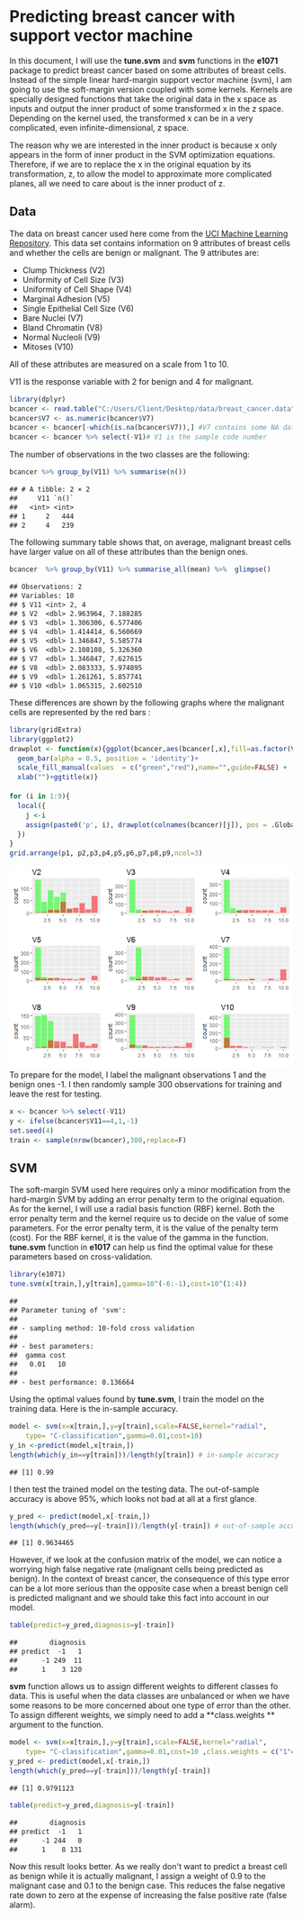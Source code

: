 Predicting breast cancer with support vector machine
================

In this document, I will use the **tune.svm** and **svm** functions in the **e1071** package to predict breast cancer based on some attributes of breast cells. Instead of the simple linear hard-margin support vector machine (svm), I am going to use the soft-margin version coupled with some kernels. Kernels are specially designed functions that take the original data in the x space as inputs and output the inner product of some transformed x in the z space. Depending on the kernel used, the transformed x can be in a very complicated, even infinite-dimensional, z space.

The reason why we are interested in the inner product is because x only appears in the form of inner product in the SVM optimization equations. Therefore, if we are to replace the x in the original equation by its transformation, z, to allow the model to approximate more complicated planes, all we need to care about is the inner product of z.

Data
----

The data on breast cancer used here come from the [UCI Machine Learning Repository](https://archive.ics.uci.edu/ml/datasets/Breast+Cancer+Wisconsin+%28Original%29). This data set contains information on 9 attributes of breast cells and whether the cells are benign or malignant. The 9 attributes are:

-   Clump Thickness (V2)
-   Uniformity of Cell Size (V3)
-   Uniformity of Cell Shape (V4)
-   Marginal Adhesion (V5)
-   Single Epithelial Cell Size (V6)
-   Bare Nuclei (V7)
-   Bland Chromatin (V8)
-   Normal Nucleoli (V9)
-   Mitoses (V10)

All of these attributes are measured on a scale from 1 to 10.

V11 is the response variable with 2 for benign and 4 for malignant.

``` r
library(dplyr)
bcancer <- read.table("C:/Users/Client/Desktop/data/breast_cancer.data",sep=",",stringsAsFactors = F)
bcancer$V7 <- as.numeric(bcancer$V7)
bcancer <- bcancer[-which(is.na(bcancer$V7)),] #V7 contains some NA data
bcancer <- bcancer %>% select(-V1)# V1 is the sample code number
```

The number of observations in the two classes are the following:

``` r
bcancer %>% group_by(V11) %>% summarise(n())
```

    ## # A tibble: 2 × 2
    ##     V11 `n()`
    ##   <int> <int>
    ## 1     2   444
    ## 2     4   239

The following summary table shows that, on average, malignant breast cells have larger value on all of these attributes than the benign ones.

``` r
bcancer  %>% group_by(V11) %>% summarise_all(mean) %>%  glimpse()
```

    ## Observations: 2
    ## Variables: 10
    ## $ V11 <int> 2, 4
    ## $ V2  <dbl> 2.963964, 7.188285
    ## $ V3  <dbl> 1.306306, 6.577406
    ## $ V4  <dbl> 1.414414, 6.560669
    ## $ V5  <dbl> 1.346847, 5.585774
    ## $ V6  <dbl> 2.108108, 5.326360
    ## $ V7  <dbl> 1.346847, 7.627615
    ## $ V8  <dbl> 2.083333, 5.974895
    ## $ V9  <dbl> 1.261261, 5.857741
    ## $ V10 <dbl> 1.065315, 2.602510

These differences are shown by the following graphs where the malignant cells are represented by the red bars :

``` r
library(gridExtra)
library(ggplot2)
drawplot <- function(x){ggplot(bcancer,aes(bcancer[,x],fill=as.factor(V11)))+
  geom_bar(alpha = 0.5, position = 'identity')+
  scale_fill_manual(values  = c("green","red"),name="",guide=FALSE) +
  xlab("")+ggtitle(x)}

for (i in 1:9){
  local({
    j <-i 
    assign(paste0('p', i), drawplot(colnames(bcancer)[j]), pos = .GlobalEnv)
  })  
}
grid.arrange(p1, p2,p3,p4,p5,p6,p7,p8,p9,ncol=3)
```

![](soft_svm_kernel_e1071_files/figure-markdown_github/unnamed-chunk-4-1.png) To prepare for the model, I label the malignant observations 1 and the benign ones -1. I then randomly sample 300 observations for training and leave the rest for testing.

``` r
x <- bcancer %>% select(-V11)
y <- ifelse(bcancer$V11==4,1,-1)
set.seed(4)
train <- sample(nrow(bcancer),300,replace=F)
```

SVM
---

The soft-margin SVM used here requires only a minor modification from the hard-margin SVM by adding an error penalty term to the original equation. As for the kernel, I will use a radial basis function (RBF) kernel. Both the error penalty term and the kernel require us to decide on the value of some parameters. For the error penalty term, it is the value of the penalty term (cost). For the RBF kernel, it is the value of the gamma in the function. **tune.svm** function in **e1017** can help us find the optimal value for these parameters based on cross-validation.

``` r
library(e1071)
tune.svm(x[train,],y[train],gamma=10^(-6:-1),cost=10^(1:4))
```

    ## 
    ## Parameter tuning of 'svm':
    ## 
    ## - sampling method: 10-fold cross validation 
    ## 
    ## - best parameters:
    ##  gamma cost
    ##   0.01   10
    ## 
    ## - best performance: 0.136664

Using the optimal values found by **tune.svm**, I train the model on the training data. Here is the in-sample accuracy.

``` r
model <- svm(x=x[train,],y=y[train],scale=FALSE,kernel="radial",
    type= "C-classification",gamma=0.01,cost=10)
y_in <-predict(model,x[train,])
length(which(y_in==y[train]))/length(y[train]) # in-sample accuracy
```

    ## [1] 0.99

I then test the trained model on the testing data. The out-of-sample accuracy is above 95%, which looks not bad at all at a first glance.

``` r
y_pred <- predict(model,x[-train,])
length(which(y_pred==y[-train]))/length(y[-train]) # out-of-sample accuracy
```

    ## [1] 0.9634465

However, if we look at the confusion matrix of the model, we can notice a worrying high false negative rate (malignant cells being predicted as benign). In the context of breast cancer, the consequence of this type error can be a lot more serious than the opposite case when a breast benign cell is predicted malignant and we should take this fact into account in our model.

``` r
table(predict=y_pred,diagnosis=y[-train])
```

    ##        diagnosis
    ## predict  -1   1
    ##      -1 249  11
    ##      1    3 120

**svm** function allows us to assign different weights to different classes fo data. This is useful when the data classes are unbalanced or when we have some reasons to be more concerned about one type of error than the other. To assign different weights, we simply need to add a **class.weights ** argument to the function.

``` r
model <- svm(x=x[train,],y=y[train],scale=FALSE,kernel="radial",
    type= "C-classification",gamma=0.01,cost=10 ,class.weights = c("1"=0.9,"-1"=0.1))
y_pred <- predict(model,x[-train,])
length(which(y_pred==y[-train]))/length(y[-train])
```

    ## [1] 0.9791123

``` r
table(predict=y_pred,diagnosis=y[-train])
```

    ##        diagnosis
    ## predict  -1   1
    ##      -1 244   0
    ##      1    8 131

Now this result looks better. As we really don't want to predict a breast cell as benign while it is actually malignant, I assign a weight of 0.9 to the malignant case and 0.1 to the benign case. This reduces the false negative rate down to zero at the expense of increasing the false positive rate (false alarm).
